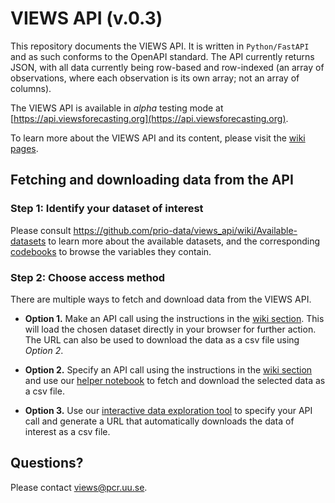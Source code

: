 # VIEWS API (v.0.3)

This repository documents the VIEWS API. It is written in `Python/FastAPI` and as such conforms to the OpenAPI standard. The API currently returns JSON, with all data currently being row-based and row-indexed (an array of observations, where each observation is its own array; not an array of columns).

The VIEWS API is available in _alpha_ testing mode at [https://api.viewsforecasting.org](https://api.viewsforecasting.org).

To learn more about the VIEWS API and its content, please visit the [wiki pages](https://github.com/prio-data/views_api/wiki/). 


## Fetching and downloading data from the API


### Step 1: Identify your dataset of interest

Please consult https://github.com/prio-data/views_api/wiki/Available-datasets to learn more about the available datasets, and the corresponding [codebooks](https://github.com/prio-data/views_api/wiki/Codebooks) to browse the variables they contain. 


### Step 2: Choose access method

There are multiple ways to fetch and download data from the VIEWS API. 

- **Option 1.** Make an API call using the instructions in the [wiki section](https://github.com/prio-data/views_api/wiki/Making-an-API-call). This will load the chosen dataset directly in your browser for further action. The URL can also be used to download the data as a csv file using *Option 2*. 

- **Option 2.** Specify an API call using the instructions in the [wiki section](https://github.com/prio-data/views_api/wiki/Making-an-API-call) and use our [helper notebook](https://github.com/prio-data/views_api/blob/master/DataExploration/Fetch%20and%20download%20data%20from%20the%20VIEWS%20API.ipynb) to fetch and download the selected data as a csv file.  

- **Option 3.** Use our [interactive data exploration tool](https://api.viewsforecasting.org/docs) to specify your API call and generate a URL that automatically downloads the data of interest as a csv file. 

## Questions?

Please contact [views@pcr.uu.se](mailto:views@pcr.uu.se).

